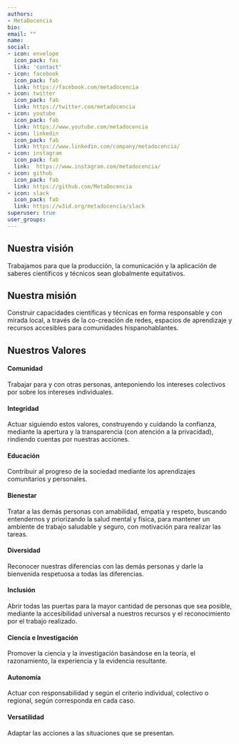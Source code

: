 ```yaml
---
authors:
- MetaDocencia
bio: 
email: ""
name: 
social:
- icon: envelope
  icon_pack: fas
  link: 'contact'
- icon: facebook
  icon_pack: fab
  link: https://facebook.com/metadocencia
- icon: twitter
  icon_pack: fab
  link: https://twitter.com/metadocencia
- icon: youtube
  icon_pack: fab
  link: https://www.youtube.com/metadocencia
- icon: linkedin
  icon_pack: fab
  link: https://www.linkedin.com/company/metadocencia/
- icon: instagram
  icon_pack: fab
  link:  https://www.instagram.com/metadocencia/
- icon: github
  icon_pack: fab
  link: https://github.com/MetaDocencia
- icon: slack
  icon_pack: fab
  link: https://w3id.org/metadocencia/slack
superuser: true
user_groups:
---
```


## Nuestra visión 

Trabajamos para que la producción, la comunicación y la aplicación de saberes científicos y técnicos sean globalmente equitativos.

## Nuestra misión 

Construir capacidades científicas y técnicas en forma responsable y con mirada local, a través de la co-creación de redes, espacios de aprendizaje y recursos accesibles para comunidades hispanohablantes.

## Nuestros Valores

#### Comunidad
Trabajar para y con otras personas, anteponiendo los intereses colectivos por sobre los intereses individuales.

#### Integridad
Actuar siguiendo estos valores, construyendo y cuidando la confianza, mediante la apertura y la transparencia (con atención a la privacidad), rindiendo cuentas por nuestras acciones.

#### Educación
Contribuir al progreso de la sociedad mediante los aprendizajes comunitarios y personales.

#### Bienestar
Tratar a las demás personas con amabilidad, empatía y respeto, buscando entendernos y priorizando la salud mental y física, para mantener un ambiente de trabajo saludable y seguro, con motivación para realizar las tareas.

#### Diversidad
Reconocer nuestras diferencias con las demás personas y darle la bienvenida respetuosa a todas las diferencias. 

#### Inclusión
Abrir todas las puertas para la mayor cantidad de personas que sea  posible, mediante la accesibilidad universal a nuestros recursos y el reconocimiento por el trabajo realizado.

#### Ciencia e Investigación
Promover la ciencia y la investigación basándose en la teoría, el  razonamiento, la experiencia y la evidencia resultante. 

#### Autonomía
Actuar con responsabilidad y según el criterio individual, colectivo o regional, según corresponda en cada caso.

#### Versatilidad
Adaptar las acciones a las situaciones que se presentan.
